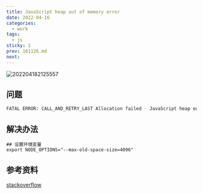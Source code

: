 ```yaml
---
title: JavaScript heap out of memory error
date: 2022-04-16
categories:
  - work
tags:
  - js
sticky: 1
prev: 161126.md
next:
---
```


![202204182125557](https://cdn.jsdelivr.net/gh/qbmzc/images/2022/202204182125557.png)

<!-- more -->

## 问题

```bash
FATAL ERROR: CALL_AND_RETRY_LAST Allocation failed - JavaScript heap out of memory error.
```

## 解决办法

```shell
## 设置环境变量
export NODE_OPTIONS="--max-old-space-size=4096"
```

## 参考资料

[stackoverflow](https://stackoverflow.com/questions/43585185/node-max-old-space-size-is-not-working)